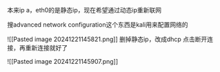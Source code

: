 本来ip a，eth0的是静态ip，现在希望通过动态ip重新联网

搜advanced network configuration这个东西是kali用来配置网络的

![[Pasted image 20241221145821.png]]
删掉静态ip，改成dhcp
点击断开连接，再重新连接就好了

![[Pasted image 20241221145907.png]]